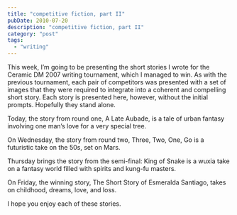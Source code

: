 ```yaml
---
title: "competitive fiction, part II"
pubDate: 2010-07-20
description: "competitive fiction, part II"
category: "post"
tags:
  - "writing"
---
```


This week, I’m going to be presenting the short stories I wrote for the Ceramic DM 2007 writing tournament, which I managed to win. As with the previous tournament, each pair of competitors was presented with a set of images that they were required to integrate into a coherent and compelling short story. Each story is presented here, however, without the initial prompts. Hopefully they stand alone.

Today, the story from round one, A Late Aubade, is a tale of urban fantasy involving one man’s love for a very special tree.

On Wednesday, the story from round two, Three, Two, One, Go is a futuristic take on the 50s, set on Mars.

Thursday brings the story from the semi-final: King of Snake is a wuxia take on a fantasy world filled with spirits and kung-fu masters.

On Friday, the winning story, The Short Story of Esmeralda Santiago, takes on childhood, dreams, love, and loss.

I hope you enjoy each of these stories.
